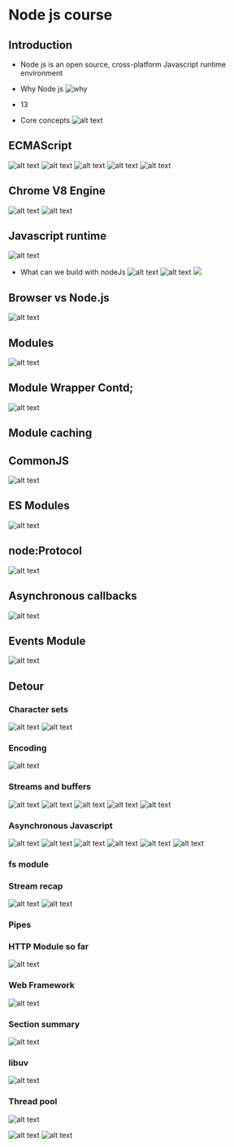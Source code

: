 # Node js course

## Introduction

- Node js is an open source, cross-platform Javascript runtime environment

- Why Node js
  ![why](images/image.png)
- 13

- Core concepts
  ![alt text](images/image-1.png)

## ECMAScript

![alt text](images/image-4.png)
![alt text](images/image-3.png)
![alt text](images/image-6.png)
![alt text](images/image-7.png)
![alt text](images/image-5.png)

## Chrome V8 Engine

![alt text](images/image-8.png)
![alt text](images/image-9.png)

## Javascript runtime

![alt text](images/image-10.png)

- What can we build with nodeJs
  ![alt text](images/image-11.png)
  ![alt text](images/image-12.png)
  ![ ](images/image-13.png)

## Browser vs Node.js

![alt text](images/image-14.png)

## Modules

![alt text](images/pt-2/image-1.1.png)

## Module Wrapper Contd;

![alt text](images/pt-2/image.png)

## Module caching

## CommonJS

![alt text](images/pt-2/image-1.2.png)

## ES Modules

![alt text](images/pt-2/image-1.3.png)

## node:Protocol

![alt text](images/pt-2/image-1.4.png)

## Asynchronous callbacks

![alt text](images/pt-2/image-1.5.png)

## Events Module

![alt text](images/pt-2/image-1.6.png)

## Detour

### Character sets

![alt text](images/pt-2/image-1.7.png)
![alt text](images/pt-2/image-1.8.png)

### Encoding

![alt text](images/pt-2/image-1.9.png)

### Streams and buffers

![alt text](images/pt-2/image-2.0.png)
![alt text](images/pt-2/image-2.1.png)
![alt text](images/pt-2/image-2.2.png)
![alt text](images/pt-2/image-2.3.png)
![alt text](images/pt-2/image-2.4.png)

### Asynchronous Javascript

![alt text](images/pt-2/image-2-5.png)
![alt text](images/pt-2/image-2.5.png)
![alt text](images/pt-2/image-2.6.png)
![alt text](images/pt-2/image-2.7.png)
![alt text](images/pt-2/image-2.8.png)
![alt text](images/pt-2/image-2.9.png)

### fs module

### Stream recap

![alt text](image.png)
![alt text](image-1.png)

### Pipes

### HTTP Module so far

![alt text](image-2.png)

### Web Framework

![alt text](image-3.png)

### Section summary

![alt text](image-4.png)

### libuv

![alt text](image-5.png)

### Thread pool

![alt text](image-6.png)

![alt text](image-7.png)
![alt text](image-8.png)
